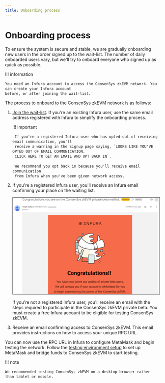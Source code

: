 ```yaml
---
title: Onboarding process
---
```


# Onboarding process

To ensure the system is secure and stable, we are gradually onboarding new users in the order
signed up to the wait-list. The number of daily onboarded users vary, but we'll try to onboard everyone
who signed up as quick as possible.

!!! information

    You need an Infura account to access the ConsenSys zkEVM network. You can create your Infura account
    before, or after joining the wait-list.

The process to onboard to the ConsenSys zkEVM network is as follows:

1. [Join the wait-list](https://www.infura.io/resources/network/consensys-zkevm-beta-signup). If you're
    an existing Infura user, use the same email address registered with Infura to simplify the
    onboarding process.

    !!! important

        If you're a registered Infura user who has opted-out of receiving email communication, you'll
        receive a warning in the signup page saying, `LOOKS LIKE YOU'VE OPTED OUT OF EMAIL COMMUNICATION.
        CLICK HERE TO GET AN EMAIL AND OPT BACK IN`.

        We recommend you opt back in because you'll receive email communication
        from Infura when you've been given network access.

1. If you're a registered Infura user, you'll receive an Infura email confirming your place on the waiting list.

    ![Wait-list confirmation email](../assets/waitlist_confirm.png)
 
     If you're not a registered Infura user, you'll receive an email with the steps required to
     participate in the ConsenSys zkEVM private beta. You must create a free Infura account to be eligible
     for testing ConsenSys zkEVM.


1. Receive an email confirming access to ConsenSys zkEVM. This email provides instructions on how to
    access your unique RPC URL.

You can now use the RPC URL in Infura to configure MetaMask and begin testing the network. Follow the
[testing environment setup](https://goerli.zkevm.consensys.net/) to set up MetaMask and bridge funds
to ConsenSys zkEVM to start testing.

!!! note

    We recommended testing ConsenSys zkEVM on a desktop browser rather than tablet or mobile.
